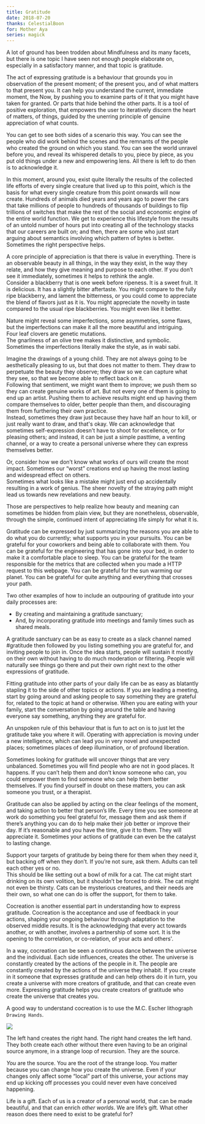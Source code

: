 ```yaml
---
title: Gratitude
date: 2018-07-20
thanks: CelestialBoon
for: Mother Aya
series: magick
---
```


A lot of ground has been trodden about Mindfulness and its many facets, but there is one topic I have seen not enough people elaborate on, especially in a satisfactory manner, and that topic is gratitude. 

The act of expressing gratitude is a behaviour that grounds you in observation of the present moment; of the present you, and of what matters to that present you. It can help you understand the current, immediate moment, the Now, by pushing you to examine parts of it that you might have taken for granted. Or parts that hide behind the other parts. It is a tool of positive exploration, that empowers the user to iteratively discern the heart of matters, of things, guided by the unerring principle of genuine appreciation of what counts.

You can get to see both sides of a scenario this way. You can see the people who did work behind the scenes and the remnants of the people who created the ground on which you stand. You can see the world unravel before you, and reveal its whispered details to you, piece by piece, as you put old things under a new and empowering lens. All there is left to do then is to acknowledge it.

In this moment, around you, exist quite literally the results of the collected life efforts of every single creature that lived up to this point, which is the basis for what every single creature from this point onwards will now create. Hundreds of animals died years and years ago to power the cars that take millions of people to hundreds of thousands of buildings to flip trillions of switches that make the rest of the social and economic engine of the entire world function. We get to experience this lifestyle from the results of an untold number of hours put into creating all of the technology stacks that our careers are built on; and then, there are some who just start arguing about semantics involving which pattern of bytes is better. Sometimes the right perspective helps.

A core principle of appreciation is that there is value in everything. There is an observable beauty in all things, in the way they exist, in the way they relate, and how they give meaning and purpose to each other. If you don’t see it immediately, sometimes it helps to rethink the angle.  
Consider a blackberry that is one week before ripeness. It is a sweet fruit. It is delicious. It has a slightly bitter aftertaste. You might compare to the fully ripe blackberry, and lament the bitterness, or you could come to appreciate the blend of flavors just as it is. You might appreciate the novelty in taste compared to the usual ripe blackberries. You might even like it better.

Nature might reveal some imperfections, some asymmetries, some flaws, but the imperfections can make it all the more beautiful and intriguing.  
Four leaf clovers are genetic mutations.  
The gnarliness of an olive tree makes it distinctive, and symbolic.  
Sometimes the imperfections literally make the style, as in wabi sabi. 

Imagine the drawings of a young child. They are not always going to be aesthetically pleasing to us, but that does not matter to them. They draw to perpetuate the beauty they observe; they draw so we can capture what they see, so that we become able to reflect back on it.  
Following that sentiment, we might want them to improve; we push them so they can create genuine works of art. But not every one of them is going to end up an artist. Pushing them to achieve results might end up having them compare themselves to older, better people than them, and discouraging them from furthering their own practice.  
Instead, sometimes they draw just because they have half an hour to kill, or just really want to draw, and that's okay. We can acknowledge that sometimes self-expression doesn't have to shoot for excellence, or for pleasing others; and instead, it can be just a simple pasttime, a venting channel, or a way to create a personal universe where they can express themselves better.

Or, consider how we don’t know what works of ours will create the most impact. Sometimes our “worst” creations end up having the most lasting and widespread effect on others.  
Sometimes what looks like a mistake might just end up accidentally resulting in a work of genius. The sheer novelty of the straying path might lead us towards new revelations and new beauty.

Those are perspectives to help realize how beauty and meaning can sometimes be hidden from plain view, but they are nonetheless, observable, through the simple, continued intent of appreciating life simply for what it is.

Gratitude can be expressed by just summarizing the reasons you are able to do what you do currently; what supports you in your pursuits. You can be grateful for your coworkers and being able to collaborate with them. You can be grateful for the engineering that has gone into your bed, in order to make it a comfortable place to sleep. You can be grateful for the team responsible for the metrics that are collected when you made a HTTP request to this webpage. You can be grateful for the sun warming our planet. You can be grateful for quite anything and everything that crosses your path.

Two other examples of how to include an outpouring of gratitude into your daily processes are:  
- By creating and maintaining a gratitude sanctuary;  
- And, by incorporating gratitude into meetings and family times such as shared meals.

A gratitude sanctuary can be as easy to create as a slack channel named #gratitude then followed by you listing something you are grateful for, and inviting people to join in. Once the idea starts, people will sustain it mostly on their own without having to do much moderation or filtering. People will naturally see things go there and put their own right next to the other expressions of gratitude. 

Fitting gratitude into other parts of your daily life can be as easy as blatantly stapling it to the side of other topics or actions. If you are leading a meeting, start by going around and asking people to say something they are grateful for, related to the topic at hand or otherwise. When you are eating with your family, start the conversation by going around the table and having everyone say something, anything they are grateful for. 

An unspoken rule of this behaviour that is fun to act on is to just let the gratitude take you where it will. Operating with appreciation is moving under a new intelligence, which can lead you in very novel and unexpected places; sometimes places of deep illumination, or of profound liberation.

Sometimes looking for gratitude will uncover things that are very unbalanced. Sometimes you will find people who are not in good places. It happens. If you can’t help them and don’t know someone who can, you could empower them to find someone who can help them better themselves. If you find yourself in doubt on these matters, you can ask someone you trust, or a therapist.

Gratitude can also be applied by acting on the clear feelings of the moment, and taking action to better that person’s life. Every time you see someone at work do something you feel grateful for, message them and ask them if there’s anything you can do to help make their job better or improve their day. If it’s reasonable and you have the time, give it to them. They will appreciate it. Sometimes your actions of gratitude can even be the catalyst to lasting change.

Support your targets of gratitude by being there for them when they need it, but backing off when they don’t. If you’re not sure, ask them. Adults can tell each other yes or no.  
This should be like setting out a bowl of milk for a cat. The cat might start drinking on its own volition, but it shouldn’t be forced to drink. The cat might not even be thirsty. Cats can be mysterious creatures, and their needs are their own, so what one can do is offer the support, for them to take.

Cocreation is another essential part in understanding how to express gratitude. Cocreation is the acceptance and use of feedback in your actions, shaping your ongoing behaviour through adaptation to the observed middle results. It is the acknowledging that every act towards another, or with another, involves a partnership of some sort. It is the opening to the correlation, or co-relation, of your acts and others'.

In a way, cocreation can be seen a continuous dance between the universe and the individual. Each side influences, creates the other. The universe is constantly created by the actions of the people in it. The people are constantly created by the actions of the universe they inhabit. If you create in it someone that expresses gratitude and can help others do it in turn, you create a universe with more creators of gratitude, and that can create even more. Expressing gratitude helps you create creators of gratitude who create the universe that creates you. 

A good way to understand cocreation is to use the M.C. Escher lithograph `Drawing Hands`.

![](http://totallyhistory.com/wp-content/uploads/2013/01/Drawing_Hands.jpg) 

The left hand creates the right hand. The right hand creates the left hand. They both create each other without there even having to be an original source anymore, in a strange loop of recursion. They are the source.  

*You* are the source. You are the root of the strange loop. You matter because you can change how you create the universe. Even if your changes only affect some “local” part of this universe, your actions may end up kicking off processes you could never even have conceived happening.

Life is a gift. Each of us is a creator of a personal world, that can be made beautiful, and that can enrich *other worlds*. We are life’s gift. What other reason does there need to exist to be grateful for?
